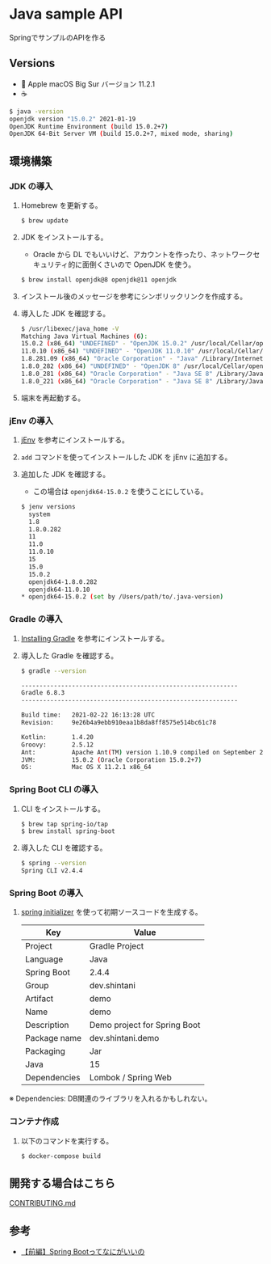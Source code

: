 # Java sample API
SpringでサンプルのAPIを作る
## Versions

- 🍎 Apple macOS Big Sur バージョン 11.2.1
- ☕️
```sh
$ java -version
openjdk version "15.0.2" 2021-01-19
OpenJDK Runtime Environment (build 15.0.2+7)
OpenJDK 64-Bit Server VM (build 15.0.2+7, mixed mode, sharing)
```

## 環境構築

### JDK の導入

1. Homebrew を更新する。

    ```sh
    $ brew update
    ```

1. JDK をインストールする。
    - Oracle から DL でもいいけど、アカウントを作ったり、ネットワークセキュリティ的に面倒くさいので OpenJDK を使う。

    ```sh
    $ brew install openjdk@8 openjdk@11 openjdk
    ```

1. インストール後のメッセージを参考にシンボリックリンクを作成する。
1. 導入した JDK を確認する。

    ```sh
    $ /usr/libexec/java_home -V
    Matching Java Virtual Machines (6):
    15.0.2 (x86_64) "UNDEFINED" - "OpenJDK 15.0.2" /usr/local/Cellar/openjdk/15.0.2/libexec/openjdk.jdk/Contents/Home
    11.0.10 (x86_64) "UNDEFINED" - "OpenJDK 11.0.10" /usr/local/Cellar/openjdk@11/11.0.10/libexec/openjdk.jdk/Contents/Home
    1.8.281.09 (x86_64) "Oracle Corporation" - "Java" /Library/Internet Plug-Ins/JavaAppletPlugin.plugin/Contents/Home
    1.8.0_282 (x86_64) "UNDEFINED" - "OpenJDK 8" /usr/local/Cellar/openjdk@8/1.8.0+282/libexec/openjdk.jdk/Contents/Home
    1.8.0_281 (x86_64) "Oracle Corporation" - "Java SE 8" /Library/Java/JavaVirtualMachines/jdk1.8.0_281.jdk/Contents/Home
    1.8.0_221 (x86_64) "Oracle Corporation" - "Java SE 8" /Library/Java/JavaVirtualMachines/jdk1.8.0_221.jdk/Contents/Home
    ```

1. 端末を再起動する。

### jEnv の導入

1. [jEnv](https://github.com/jenv/jenv) を参考にインストールする。
1. `add` コマンドを使ってインストールした JDK を jEnv に追加する。
1. 追加した JDK を確認する。
    - この場合は `openjdk64-15.0.2` を使うことにしている。

    ```sh
    $ jenv versions
      system
      1.8
      1.8.0.282
      11
      11.0
      11.0.10
      15
      15.0
      15.0.2
      openjdk64-1.8.0.282
      openjdk64-11.0.10
    * openjdk64-15.0.2 (set by /Users/path/to/.java-version)
    ```

### Gradle の導入

1. [Installing Gradle](https://docs.gradle.org/current/userguide/installation.html) を参考にインストールする。
1. 導入した Gradle を確認する。

    ```sh
    $ gradle --version

    ------------------------------------------------------------
    Gradle 6.8.3
    ------------------------------------------------------------

    Build time:   2021-02-22 16:13:28 UTC
    Revision:     9e26b4a9ebb910eaa1b8da8ff8575e514bc61c78

    Kotlin:       1.4.20
    Groovy:       2.5.12
    Ant:          Apache Ant(TM) version 1.10.9 compiled on September 27 2020
    JVM:          15.0.2 (Oracle Corporation 15.0.2+7)
    OS:           Mac OS X 11.2.1 x86_64
    ```

### Spring Boot CLI の導入

1. CLI をインストールする。

    ```sh
    $ brew tap spring-io/tap
    $ brew install spring-boot
    ```

1. 導入した CLI を確認する。

    ```sh
    $ spring --version
    Spring CLI v2.4.4
    ```

### Spring Boot の導入

1. [spring initializer](https://start.spring.io/) を使って初期ソースコードを生成する。

    | Key | Value |
    | --- | --- |
    | Project | Gradle Project |
    | Language | Java |
    | Spring Boot | 2.4.4 |
    | Group | dev.shintani |
    | Artifact | demo |
    | Name | demo |
    | Description | Demo project for Spring Boot |
    | Package name | dev.shintani.demo |
    | Packaging | Jar |
    | Java | 15 |
    | Dependencies | Lombok / Spring Web |

※ Dependencies: DB関連のライブラリを入れるかもしれない。

### コンテナ作成

1. 以下のコマンドを実行する。

    ```sh
    $ docker-compose build
    ```

## 開発する場合はこちら

[CONTRIBUTING.md](/CONTRIBUTING.md)

## 参考

- [【前編】Spring Bootってなにがいいの](https://licensecounter.jp/devops-hub/blog/spring-boot1/)
